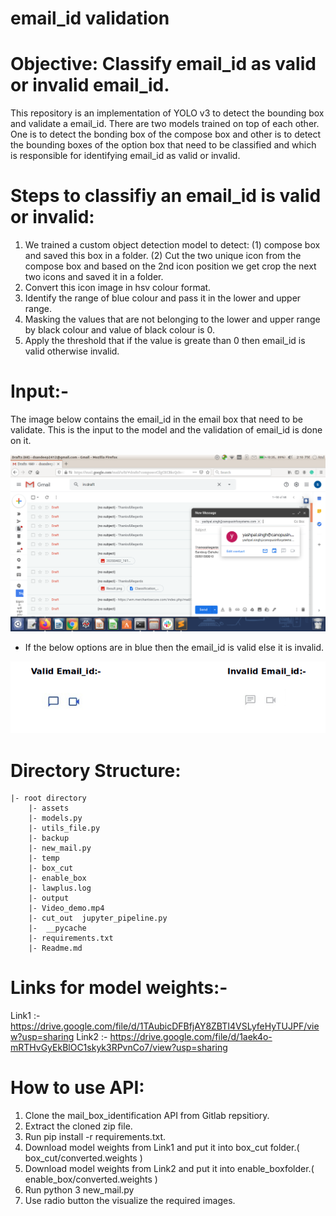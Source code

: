 # email_id validation

# Objective: Classify email_id as valid or invalid email_id.

This repository is an implementation of YOLO v3 to detect the bounding box and validate a email_id. 
There are two models trained on top of each other. One is to detect the bonding box of the compose box 
and other is to detect the bounding boxes of the option box that need to be classified and which is responsible for 
identifying email_id as valid or invalid.

# Steps to classifiy an email_id is valid or invalid:

1. We trained a custom object detection model to detect:
    (1) compose box and saved this box in a folder.
    (2) Cut the two unique icon from the compose box and based on the 2nd icon position we get crop the next two icons and saved it in a folder.
2. Convert this icon image in hsv colour format.
3. Identify the range of blue colour and pass it in the lower and upper range.
4. Masking the values that are not belonging to the lower and upper range by black colour and value of black colour is 0.
5. Apply the threshold that if the value is greate than 0 then email_id is valid otherwise invalid.

# Input:- 
The image below contains the email_id in the email box that need to be validate. This is the input to the model and the validation of email_id is done on it.


![Screenshot](https://github.com/nka218/email_id_validation/blob/main/backup/1_d.png)



- If  the below options are in blue then the email_id is valid else it is invalid.

![Screenshot](https://github.com/nka218/email_id_validation/blob/main/backup/valid_invalid.png)




# Directory Structure:

	|- root directory
		|- assets
		|- models.py 
		|- utils_file.py
		|- backup
		|- new_mail.py
		|- temp
		|- box_cut
		|- enable_box 
		|- lawplus.log
		|- output 
		|- Video_demo.mp4
		|- cut_out  jupyter_pipeline.py 
		|-  __pycache
		|- requirements.txt
		|- Readme.md
		
# Links for model weights:-
Link1 :- https://drive.google.com/file/d/1TAubicDFBfjAY8ZBTI4VSLyfeHyTUJPF/view?usp=sharing
Link2 :- https://drive.google.com/file/d/1aek4o-mRTHvGyEkBlOC1skyk3RPvnCo7/view?usp=sharing
		
# How to use API:

1. Clone the mail_box_identification API from Gitlab repsitiory.
2. Extract the cloned zip file.
3. Run pip install -r requirements.txt.
4. Download model weights from Link1  and put it into box_cut folder.( box_cut/converted.weights )
5. Download model weights from Link2 and put it into enable_boxfolder.( enable_box/converted.weights )
6. Run python 3 new_mail.py
7. Use radio button the visualize the required images.
